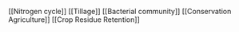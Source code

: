 [[Nitrogen cycle]]
[[Tillage]]
[[Bacterial community]]
[[Conservation Agriculture]]
[[Crop Residue Retention]]
